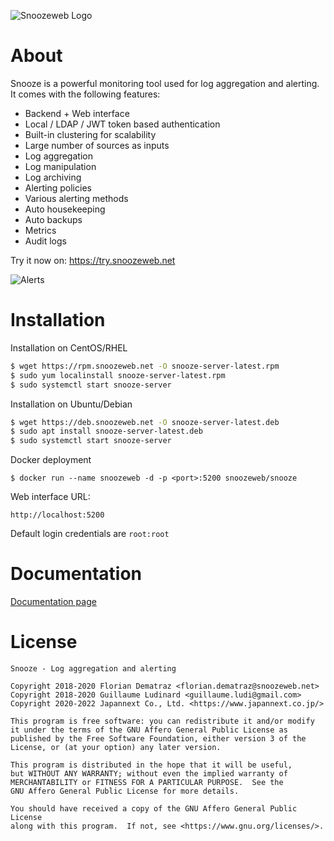![Snoozeweb Logo](https://github.com/snoozeweb/snooze/raw/master/web/public/img/logo.png)

# About

Snooze is a powerful monitoring tool used for log aggregation and alerting. It comes with the following features:
* Backend + Web interface
* Local / LDAP / JWT token based authentication
* Built-in clustering for scalability
* Large number of sources as inputs
* Log aggregation
* Log manipulation
* Log archiving
* Alerting policies
* Various alerting methods
* Auto housekeeping
* Auto backups
* Metrics
* Audit logs

Try it now on: https://try.snoozeweb.net

![Alerts](https://github.com/snoozeweb/snooze/raw/master/docs/_build/html/_images/web_alerts.png)

# Installation

Installation on CentOS/RHEL

```bash
$ wget https://rpm.snoozeweb.net -O snooze-server-latest.rpm
$ sudo yum localinstall snooze-server-latest.rpm
$ sudo systemctl start snooze-server
```

Installation on Ubuntu/Debian

```bash
$ wget https://deb.snoozeweb.net -O snooze-server-latest.deb
$ sudo apt install snooze-server-latest.deb
$ sudo systemctl start snooze-server
```

Docker deployment

```
$ docker run --name snoozeweb -d -p <port>:5200 snoozeweb/snooze
```

Web interface URL:

```
http://localhost:5200
```

Default login credentials are `root:root`

# Documentation

[Documentation page](https://docs.snoozeweb.net)

# License

```
Snooze - Log aggregation and alerting

Copyright 2018-2020 Florian Dematraz <florian.dematraz@snoozeweb.net>
Copyright 2018-2020 Guillaume Ludinard <guillaume.ludi@gmail.com>
Copyright 2020-2022 Japannext Co., Ltd. <https://www.japannext.co.jp/>

This program is free software: you can redistribute it and/or modify
it under the terms of the GNU Affero General Public License as
published by the Free Software Foundation, either version 3 of the
License, or (at your option) any later version.

This program is distributed in the hope that it will be useful,
but WITHOUT ANY WARRANTY; without even the implied warranty of
MERCHANTABILITY or FITNESS FOR A PARTICULAR PURPOSE.  See the
GNU Affero General Public License for more details.

You should have received a copy of the GNU Affero General Public License
along with this program.  If not, see <https://www.gnu.org/licenses/>.
```
